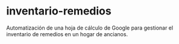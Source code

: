 # inventario-remedios
Automatización de una hoja de cálculo de Google para gestionar el inventario de remedios en un hogar de ancianos.
